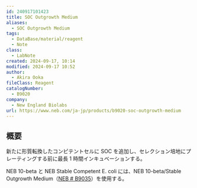 ```yaml
---
id: 240917101423
title: SOC Outgrowth Medium
aliases:
  - SOC Outgrowth Medium
tags:
  - DataBase/material/reagent
  - Note
class:
  - LabNote
created: 2024-09-17, 10:14
modified: 2024-09-17 10:52
author:
  - Akira Ooka
fileClass: Reagent
catalogNumber:
  - B9020
company:
  - New England Biolabs
url: https://www.neb.com/ja-jp/products/b9020-soc-outgrowth-medium
---
```

## 概要
新たに形質転換したコンピテントセルに SOC を追加し、セレクション培地にプレーティングする前に最長 1 時間インキュベーションする。

NEB 10-beta と NEB Stable Competent E. coli には、NEB 10-beta/Stable Outgrowth Medium（[NEB # B9035](https://www.neb.com/ja-jp/products/b9035-neb-10-beta-stable-out-growth-medium)）を使用する。
